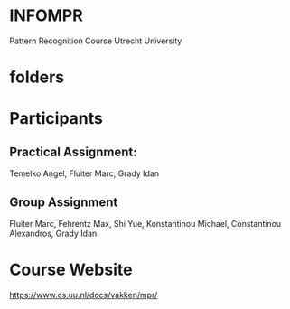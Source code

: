 # INFOMPR
 Pattern Recognition Course Utrecht University

# folders 

# Participants
## Practical Assignment:
Temelko Angel,
Fluiter Marc,
Grady Idan
## Group Assignment
Fluiter Marc,
Fehrentz Max,
Shi Yue,
Konstantinou Michael,
Constantinou Alexandros,
Grady Idan

# Course Website
https://www.cs.uu.nl/docs/vakken/mpr/
